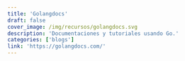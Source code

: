 ```yaml
---
title: 'Golangdocs'
draft: false
cover_image: /img/recursos/golangdocs.svg
description: 'Documentaciones y tutoriales usando Go.'
categories: ['blogs']
link: 'https://golangdocs.com/'
---
```

